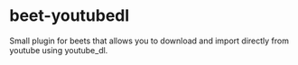 # beet-youtubedl
Small plugin for beets that allows you to download and import directly from youtube using youtube_dl.
